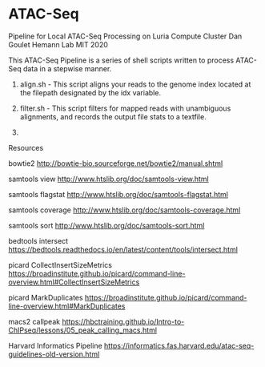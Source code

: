 # ATAC-Seq
Pipeline for Local ATAC-Seq Processing on Luria Compute Cluster
Dan Goulet Hemann Lab MIT 2020

This ATAC-Seq Pipeline is a series of shell scripts written to process ATAC-Seq data in a stepwise manner.

1. align.sh - This script aligns your reads to the genome index located at the filepath designated by the idx variable.

2. filter.sh - This script filters for mapped reads with unambiguous alignments, and records the output file stats to a textfile.

3. 



Resources

bowtie2
http://bowtie-bio.sourceforge.net/bowtie2/manual.shtml

samtools view
http://www.htslib.org/doc/samtools-view.html

samtools flagstat
http://www.htslib.org/doc/samtools-flagstat.html

samtools coverage
http://www.htslib.org/doc/samtools-coverage.html

samtools sort
http://www.htslib.org/doc/samtools-sort.html

bedtools intersect
https://bedtools.readthedocs.io/en/latest/content/tools/intersect.html

picard CollectInsertSizeMetrics
https://broadinstitute.github.io/picard/command-line-overview.html#CollectInsertSizeMetrics

picard MarkDuplicates
https://broadinstitute.github.io/picard/command-line-overview.html#MarkDuplicates

macs2 callpeak
https://hbctraining.github.io/Intro-to-ChIPseq/lessons/05_peak_calling_macs.html

Harvard Informatics Pipeline
https://informatics.fas.harvard.edu/atac-seq-guidelines-old-version.html
